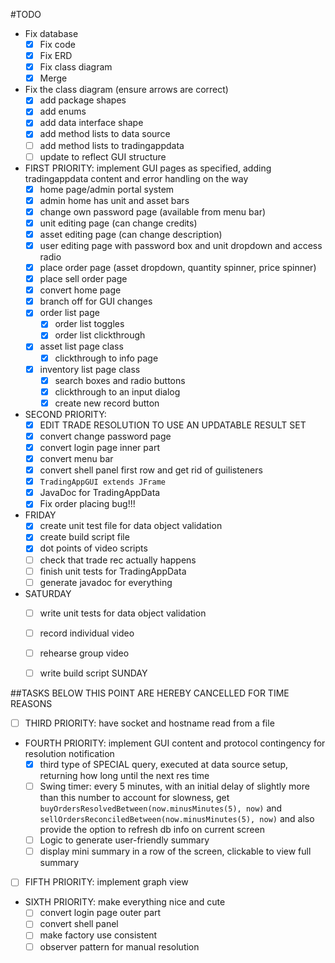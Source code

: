 #TODO
* Fix database
    - [x] Fix code
    - [x] Fix ERD
    - [x] Fix class diagram
    - [x] Merge
* Fix the class diagram (ensure arrows are correct)
    - [x] add package shapes
    - [x] add enums
    - [x] add data interface shape
    - [x] add method lists to data source
    - [ ] add method lists to tradingappdata
    - [ ] update to reflect GUI structure
* FIRST PRIORITY: implement GUI pages as specified, adding tradingappdata content and error handling on the way
    - [x] home page/admin portal system
    - [x] admin home has unit and asset bars
    - [x] change own password page (available from menu bar)
    - [x] unit editing page (can change credits)
    - [x] asset editing page (can change description)
    - [x] user editing page with password box and unit dropdown and access radio
    - [x] place order page (asset dropdown, quantity spinner, price spinner)
    - [x] place sell order page
    - [x] convert home page
    - [x] branch off for GUI changes
    - [x] order list page
        - [x] order list toggles
        - [x] order list clickthrough
    - [x] asset list page class
        - [x] clickthrough to info page
    - [x] inventory list page class
        - [x] search boxes and radio buttons
        - [x] clickthrough to an input dialog
        - [x] create new record button
* SECOND PRIORITY:
    - [x] EDIT TRADE RESOLUTION TO USE AN UPDATABLE RESULT SET
    - [x] convert change password page
    - [x] convert login page inner part
    - [x] convert menu bar
    - [x] convert shell panel first row and get rid of guilisteners
    - [x] `TradingAppGUI extends JFrame`
    - [x] JavaDoc for TradingAppData
    - [x] Fix order placing bug!!!
* FRIDAY
  - [x] create unit test file for data object validation
  - [x] create build script file
  - [x] dot points of video scripts
  - [ ] check that trade rec actually happens
  - [ ] finish unit tests for TradingAppData
  - [ ] generate javadoc for everything
* SATURDAY
  - [ ] write unit tests for data object validation
  - [ ] record individual video
  - [ ] rehearse group video
  - [ ] write build script
SUNDAY
    
  
##TASKS BELOW THIS POINT ARE HEREBY CANCELLED FOR TIME REASONS
* [ ] THIRD PRIORITY: have socket and hostname read from a file
* FOURTH PRIORITY: implement GUI content and protocol contingency for resolution notification
    - [x] third type of SPECIAL query, executed at data source setup, returning how long until the next res time
    - [ ] Swing timer: every 5 minutes, with an initial delay of slightly more than this number to account for slowness, get
      `buyOrdersResolvedBetween(now.minusMinutes(5), now)` and `sellOrdersReconciledBetween(now.minusMinutes(5), now)`
      and also provide the option to refresh db info on current screen
    - [ ] Logic to generate user-friendly summary
    - [ ] display mini summary in a row of the screen, clickable to view full summary
* [ ] FIFTH PRIORITY: implement graph view
* SIXTH PRIORITY: make everything nice and cute
    - [ ] convert login page outer part
    - [ ] convert shell panel
    - [ ] make factory use consistent
    - [ ] observer pattern for manual resolution
